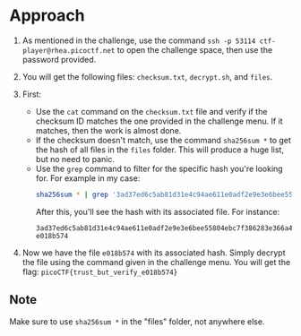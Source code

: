 # Approach

1. As mentioned in the challenge, use the command `ssh -p 53114 ctf-player@rhea.picoctf.net` to open the challenge space, then use the password provided.
2. You will get the following files: `checksum.txt`, `decrypt.sh`, and `files`.
3. First:
    - Use the `cat` command on the `checksum.txt` file and verify if the checksum ID matches the one provided in the challenge menu. If it matches, then the work is almost done.
    - If the checksum doesn't match, use the command `sha256sum *` to get the hash of all files in the `files` folder. This will produce a huge list, but no need to panic.
    - Use the `grep` command to filter for the specific hash you're looking for. For example in my case:
      ```bash
      sha256sum * | grep '3ad37ed6c5ab81d31e4c94ae611e0adf2e9e3e6bee55804ebc7f386283e366a4'
      ```
      After this, you'll see the hash with its associated file. For instance:
      ```
      3ad37ed6c5ab81d31e4c94ae611e0adf2e9e3e6bee55804ebc7f386283e366a4  e018b574
      ```

4. Now we have the file `e018b574` with its associated hash. Simply decrypt the file using the command given in the challenge menu. You will get the flag:  `picoCTF{trust_but_verify_e018b574}`

## Note
Make sure to use `sha256sum *` in the "files" folder, not anywhere else.   
